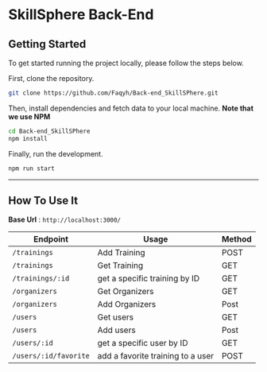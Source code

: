 # SkillSphere Back-End

## Getting Started

To get started running the project locally, please follow the steps below.

First, clone the repository.

```bash
git clone https://github.com/Faqyh/Back-end_SkillSPhere.git
```

Then, install dependencies and fetch data to your local machine. **Note that we use NPM**

```bash
cd Back-end_SkillSPhere
npm install
```

Finally, run the development.

```bash
npm run start
```

---

## How To Use It

**Base Url** :  `http://localhost:3000/`

| Endpoint | Usage | Method |
|----------|-------|----------|
| `/trainings` | Add Training |  POST  |
| `/trainings` | Get Training |  GET   |
| `/trainings/:id` | get a specific training by ID |  GET   |
| `/organizers` | Get Organizers |  GET   |
| `/organizers` | Add Organizers |  Post   |
| `/users` | Get users |  GET   |
| `/users` | Add users |  Post   |
| `/users/:id` | get a specific user by ID |  GET   |
| `/users/:id/favorite` | add a favorite training to a user |  POST   |

